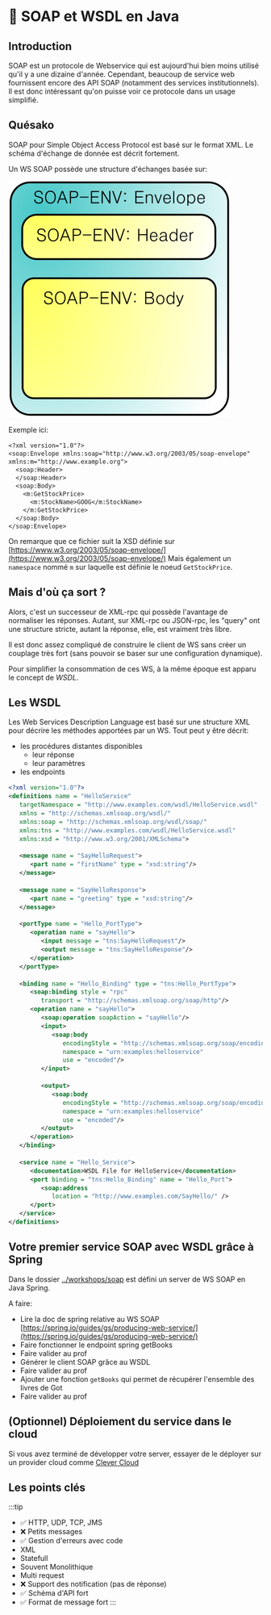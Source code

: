 # :shower: SOAP et WSDL en Java

## Introduction

SOAP est un protocole de Webservice qui est aujourd'hui bien moins utilisé qu'il y a une dizaine d'année.
Cependant, beaucoup de service web fournissent encore des API SOAP (notamment des services institutionnels).
Il est donc intéressant qu'on puisse voir ce protocole dans un usage simplifié.

## Quésako

SOAP pour Simple Object Access Protocol est basé sur le format XML.
Le schéma d'échange de donnée est décrit fortement.

Un WS SOAP possède une structure d'échanges basée sur:

![SOAP](./assets/soap.png)

Exemple ici:

```xml{2,6-8}
<?xml version="1.0"?>
<soap:Envelope xmlns:soap="http://www.w3.org/2003/05/soap-envelope" xmlns:m="http://www.example.org">
  <soap:Header>
  </soap:Header>
  <soap:Body>
    <m:GetStockPrice>
      <m:StockName>GOOG</m:StockName>
    </m:GetStockPrice>
  </soap:Body>
</soap:Envelope>
```

On remarque que ce fichier suit la XSD définie sur [https://www.w3.org/2003/05/soap-envelope/](https://www.w3.org/2003/05/soap-envelope/)
Mais également un `namespace` nommé `m` sur laquelle est définie le noeud `GetStockPrice`.

## Mais d'où ça sort ?

Alors, c'est un successeur de XML-rpc qui possède l'avantage de normaliser les réponses.
Autant, sur XML-rpc ou JSON-rpc, les "query" ont une structure stricte, autant la réponse, elle, est vraiment très libre.

Il est donc assez compliqué de construire le client de WS sans créer un couplage très fort (sans pouvoir se baser sur une configuration dynamique).

Pour simplifier la consommation de ces WS, à la même époque est apparu le concept de _WSDL_.

## Les WSDL

Les Web Services Description Language est basé sur une structure XML pour décrire les méthodes apportées par un WS.
Tout peut y être décrit:

- les procédures distantes disponibles
  - leur réponse
  - leur paramètres
- les endpoints

```xml
<?xml version="1.0"?>
<definitions name = "HelloService"
   targetNamespace = "http://www.examples.com/wsdl/HelloService.wsdl"
   xmlns = "http://schemas.xmlsoap.org/wsdl/"
   xmlns:soap = "http://schemas.xmlsoap.org/wsdl/soap/"
   xmlns:tns = "http://www.examples.com/wsdl/HelloService.wsdl"
   xmlns:xsd = "http://www.w3.org/2001/XMLSchema">

   <message name = "SayHelloRequest">
      <part name = "firstName" type = "xsd:string"/>
   </message>

   <message name = "SayHelloResponse">
      <part name = "greeting" type = "xsd:string"/>
   </message>

   <portType name = "Hello_PortType">
      <operation name = "sayHello">
         <input message = "tns:SayHelloRequest"/>
         <output message = "tns:SayHelloResponse"/>
      </operation>
   </portType>

   <binding name = "Hello_Binding" type = "tns:Hello_PortType">
      <soap:binding style = "rpc"
         transport = "http://schemas.xmlsoap.org/soap/http"/>
      <operation name = "sayHello">
         <soap:operation soapAction = "sayHello"/>
         <input>
            <soap:body
               encodingStyle = "http://schemas.xmlsoap.org/soap/encoding/"
               namespace = "urn:examples:helloservice"
               use = "encoded"/>
         </input>

         <output>
            <soap:body
               encodingStyle = "http://schemas.xmlsoap.org/soap/encoding/"
               namespace = "urn:examples:helloservice"
               use = "encoded"/>
         </output>
      </operation>
   </binding>

   <service name = "Hello_Service">
      <documentation>WSDL File for HelloService</documentation>
      <port binding = "tns:Hello_Binding" name = "Hello_Port">
         <soap:address
            location = "http://www.examples.com/SayHello/" />
      </port>
   </service>
</definitions>
```

## Votre premier service SOAP avec WSDL grâce à Spring

Dans le dossier [../workshops/soap](../workshops/soap) est défini un server de WS SOAP en Java Spring.

A faire:

- Lire la doc de spring relative au WS SOAP [https://spring.io/guides/gs/producing-web-service/](https://spring.io/guides/gs/producing-web-service/)
- Faire fonctionner le endpoint spring getBooks
- Faire valider au prof
- Générer le client SOAP grâce au WSDL
- Faire valider au prof
- Ajouter une fonction `getBooks` qui permet de récupérer l'ensemble des livres de Got
- Faire valider au prof

## (Optionnel) Déploiement du service dans le cloud

Si vous avez terminé de développer votre server, essayer de le déployer sur un provider cloud comme [Clever Cloud](https://www.clever-cloud.com/en/)

## Les points clés

:::tip

- :white_check_mark: HTTP, UDP, TCP, JMS
- :x: Petits messages
- :white_check_mark: Gestion d'erreurs avec code
- XML
- Statefull
- Souvent Monolithique
- Multi request
- :x: Support des notification (pas de réponse)
- :white_check_mark: Schéma d'API fort
- :white_check_mark: Format de message fort
  :::
